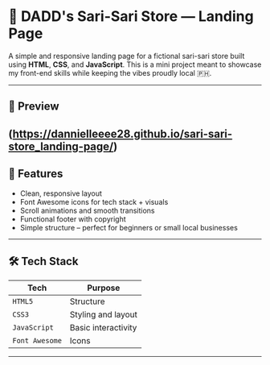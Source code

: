 # 🛒 DADD's Sari-Sari Store — Landing Page

A simple and responsive landing page for a fictional sari-sari store built using **HTML**, **CSS**, and **JavaScript**. This is a mini project meant to showcase my front-end skills while keeping the vibes proudly local 🇵🇭.

---

## 📸 Preview

(https://dannielleeee28.github.io/sari-sari-store_landing-page/)
---

## 🚀 Features

- Clean, responsive layout 
- Font Awesome icons for tech stack + visuals
- Scroll animations and smooth transitions
- Functional footer with copyright
- Simple structure – perfect for beginners or small local businesses

---

## 🛠️ Tech Stack

| Tech | Purpose |
|------|---------|
| `HTML5` | Structure |
| `CSS3` | Styling and layout |
| `JavaScript` | Basic interactivity |
| `Font Awesome` | Icons |

---
